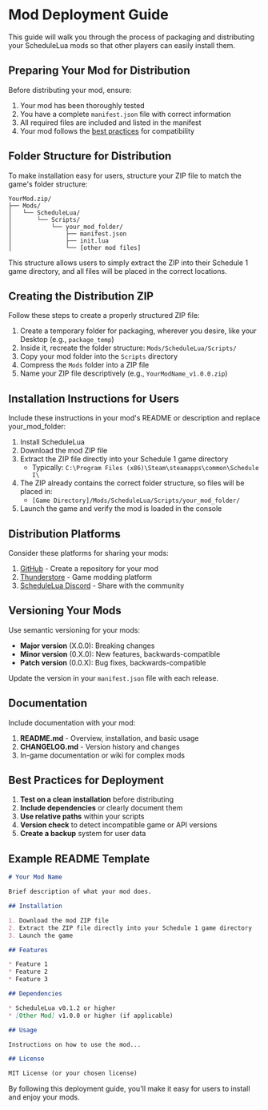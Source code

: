 # Mod Deployment Guide

This guide will walk you through the process of packaging and distributing your ScheduleLua mods so that other players can easily install them.

## Preparing Your Mod for Distribution

Before distributing your mod, ensure:

1. Your mod has been thoroughly tested
2. You have a complete `manifest.json` file with correct information
3. All required files are included and listed in the manifest
4. Your mod follows the [best practices](/guide/best-practices) for compatibility

## Folder Structure for Distribution

To make installation easy for users, structure your ZIP file to match the game's folder structure:

```
YourMod.zip/
├── Mods/
│   └── ScheduleLua/
│       └── Scripts/
│           └── your_mod_folder/
│               ├── manifest.json
│               ├── init.lua
│               └── [other mod files]
```

This structure allows users to simply extract the ZIP into their Schedule 1 game directory, and all files will be placed in the correct locations.

## Creating the Distribution ZIP

Follow these steps to create a properly structured ZIP file:

1. Create a temporary folder for packaging, wherever you desire, like your Desktop (e.g., `package_temp`)
2. Inside it, recreate the folder structure: `Mods/ScheduleLua/Scripts/`
3. Copy your mod folder into the `Scripts` directory
4. Compress the `Mods` folder into a ZIP file
5. Name your ZIP file descriptively (e.g., `YourModName_v1.0.0.zip`)

## Installation Instructions for Users

Include these instructions in your mod's README or description and replace your_mod_folder:

1. Install ScheduleLua
2. Download the mod ZIP file
3. Extract the ZIP file directly into your Schedule 1 game directory
   - Typically: `C:\Program Files (x86)\Steam\steamapps\common\Schedule I\`
4. The ZIP already contains the correct folder structure, so files will be placed in:
   - `[Game Directory]/Mods/ScheduleLua/Scripts/your_mod_folder/`
5. Launch the game and verify the mod is loaded in the console

## Distribution Platforms

Consider these platforms for sharing your mods:

1. [GitHub](https://github.com/) - Create a repository for your mod
2. [Thunderstore](https://thunderstore.io/) - Game modding platform
3. [ScheduleLua Discord](https://discord.gg/Ab8snpEFDn) - Share with the community

## Versioning Your Mods

Use semantic versioning for your mods:

- **Major version** (X.0.0): Breaking changes
- **Minor version** (0.X.0): New features, backwards-compatible
- **Patch version** (0.0.X): Bug fixes, backwards-compatible

Update the version in your `manifest.json` file with each release.

## Documentation

Include documentation with your mod:

1. **README.md** - Overview, installation, and basic usage
2. **CHANGELOG.md** - Version history and changes
3. In-game documentation or wiki for complex mods

## Best Practices for Deployment

1. **Test on a clean installation** before distributing
2. **Include dependencies** or clearly document them
3. **Use relative paths** within your scripts
4. **Version check** to detect incompatible game or API versions
5. **Create a backup** system for user data

## Example README Template

```markdown
# Your Mod Name

Brief description of what your mod does.

## Installation

1. Download the mod ZIP file
2. Extract the ZIP file directly into your Schedule 1 game directory
3. Launch the game

## Features

* Feature 1
* Feature 2
* Feature 3

## Dependencies

* ScheduleLua v0.1.2 or higher
* [Other Mod] v1.0.0 or higher (if applicable)

## Usage

Instructions on how to use the mod...

## License

MIT License (or your chosen license)
```

By following this deployment guide, you'll make it easy for users to install and enjoy your mods.
